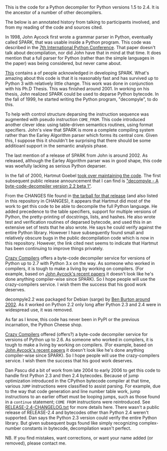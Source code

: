 This is the code for a Python decompiler for Python versions 1.5 to 2.4. It is the ancestor of a number of other decompilers.

The below is an annotated history from talking to participants involved, and from my reading of the code and sources cited.

In 1998, John Aycock first wrote a grammar parser in Python, eventually called SPARK, that was usable inside a Python program. This
code was described in the [7th International Python Conference](http://legacy.python.org/workshops/1998-11/proceedings/papers/aycock-little/aycock-little.html). That
paper doesn't talk about decompilation, nor did John have that in mind at that time. It does mention that a full parser for Python (rather than the simple languages in the paper) was being considered, but never came about.

[This](http://pages.cpsc.ucalgary.ca/~aycock/spark/content.html#contributors) contains a of people acknowledged in developing SPARK. What's amazing about this code is that it is reasonably fast and has survived up to Python 3 with relatively little change. This work was done in conjunction with his Ph.D Thesis. This was finished around 2001. In working on his thesis, John realized SPARK could be used to deparse Python bytecode. In the fall of 1999, he started writing the Python program, "decompyle", to do this.

To help with control structure deparsing the instruction sequence was augmented with pseudo instruction `COME_FROM`. This code introduced another clever idea: using table-driven semantics routines, using
format specifiers. John's view that SPARK is more a complete compiling system rather than the Earley Algorithm parser which forms its central core. Given this, I suppose this it shouldn't be surprising that there should be some additioanl support in the semantic analysis phase.

The last mention of a release of SPARK from John is around 2002. As released, although the Earley Algorithm parser was in good shape, this code was woefully lacking as serious Python deparser.

In the fall of 2000, Hartmut Goebel [took over maintaining the code](https://groups.google.com/forum/#!searchin/comp.lang.python/hartmut$20goebel/comp.lang.python/35s3mp4-nuY/UZALti6ujnQJ). The
first subsequent public release announcement that I can find is ["decompyle - A byte-code-decompiler version 2.2 beta 1"](https://mail.python.org/pipermail/python-announce-list/2002-February/001272.html).

From the CHANGES file found in [the tarball for that release](http://old-releases.ubuntu.com/ubuntu/pool/universe/d/decompyle2.2/decompyle2.2_2.2beta1.orig.tar.gz) (and also listed in this repository in CHANGES),
it appears that Hartmut did most of the work to get this code to be able to decompile the full Python language. He added precedence to the table specifiers, support for multiple versions of Python, the pretty-printing of docstrings, lists, and hashes. He also wrote test and verification routines of deparsed bytecode, and used this in an extensive set of tests that he also wrote. He says he could verify against the
entire Python library. However I have subsequently found small and relatively obscure bugs in the public decompilation code which is now in this repository. However, the link cited next seems to indicate that Hartmut has been continuing to improve things privately.

[Crazy Compilers](http://www.crazy-compilers.com/decompyle/) offers a byte-code decompiler service for versions of Python up to 2.7 with Python 3.x on the way. As someone who worked in compilers, it is tough to make a living by working on compilers. (For example, based on [John Aycock's recent papers](http://pages.cpsc.ucalgary.ca/~aycock/) it doesn't look like he's done anything compiler-wise since SPARK). So I hope people will use the crazy-compilers service. I wish them the success that his good work deserves.


decompyle2.2 was packaged for Debian (sarge) by [Ben Burton around 2002](https://packages.qa.debian.org/d/decompyle.html). As it worked on Python 2.2 only long after Python 2.3 and 2.4 were in widespread use, it was removed.

As far as I know, this code has never been in PyPI or the previous incarnation, the Python Cheese shop.

[Crazy Compilers](http://www.crazy-compilers.com/decompyle/) offered (offers?) a byte-code decompiler service for versions of Python up to 2.6. As someone who worked in compilers, it is tough to make a living by
working on compilers. (For example, based on [John Aycock's recent papers](http://pages.cpsc.ucalgary.ca/~aycock/) it doesn't look like he's done anything compiler-wise since SPARK). So I hope people will use the crazy-compilers service. I wish them the success that his good work deserves.

Dan Pascu did a bit of work from late 2004 to early 2006 to get this code to handle first Python 2.3 and then 2.4 bytecodes. Because of jump optimization introduced in the CPython bytecode compiler at that
time, various `JUMP` instructions were classified to assist parsing. For example, due to the way that code generation and line number table work, jump instructions to an earlier offset must be looping jumps,
such as those found in a `continue` statement; `COME FROM` instructions were reintroduced.  See [RELEASE-2.4-CHANGELOG.txt](https://github.com/rocky/python-uncompyle6/blob/master/DECOMPYLE-2.4-CHANGELOG.txt)
for more details here. There wasn't a public release of RELEASE-2.4 and bytecodes other than Python 2.4 weren't supported. Dan says the Python 2.3 version could verify the entire Python library. But given subsequent bugs found like simply recognizing complex-number constants in bytecode, decompilation wasn't perfect.

NB. If you find mistakes, want corrections, or want your name added (or removed), please contact me.
